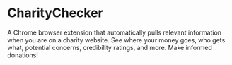 # CharityChecker
A Chrome browser extension that automatically pulls relevant information when you are on a charity website. See where your money goes, who gets what, potential concerns, credibility ratings, and more. Make informed donations!
